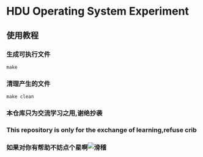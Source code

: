 # HDU Operating System Experiment

## 使用教程

### 生成可执行文件

    make

### 清理产生的文件

    make clean

### 本仓库只为交流学习之用,谢绝抄袭
### This repository is only for the exchange of learning,refuse crib
### 如果对你有帮助不妨点个星啊![滑稽](https://imgsa.baidu.com/baike/w%3D268/sign=1e68cddb36adcbef0134790094ae2e0e/8d5494eef01f3a29e33f21d19e25bc315c607c3e.jpg)